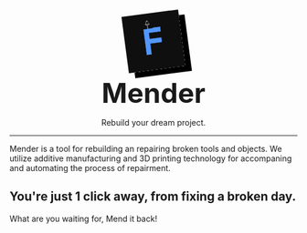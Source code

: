 <center>
    <img src="./fixfuse.svg" width="100" style="transform: rotate(-7.5deg); box-shadow: 10px 10px black" />
    <p style="margin: 0.5rem; font-weight: bold;font-size: 3rem;">Mender</p>
    <p>Rebuild your dream project.</p>
    <hr />
</center>

Mender is a tool for rebuilding an repairing broken tools and objects. We utilize additive manufacturing and 3D printing technology for accompaning and automating the process of repairment.

## You're just 1 click away, from fixing a broken day.

What are you waiting for, Mend it back!

